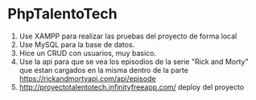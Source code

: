 # PhpTalentoTech
1. Use XAMPP para realizar las pruebas del proyecto de forma local
2. Use MySQL para la base de datos.
3. Hice un CRUD con usuarios, muy basico.
4. Use la api para que se vea los episodios de la serie "Rick and Morty" que estan cargados en la misma dentro de la parte https://rickandmortyapi.com/api/episode
5. http://proyectotalentotech.infinityfreeapp.com/ deploy del proyecto